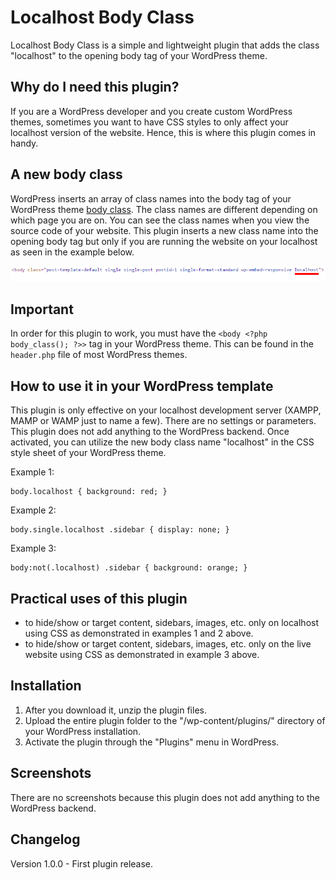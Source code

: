 # Localhost Body Class
Localhost Body Class is a simple and lightweight plugin that adds the class "localhost" to the opening body tag of your WordPress theme.

## Why do I need this plugin?
If you are a WordPress developer and you create custom WordPress themes, sometimes you want to have CSS styles to only affect your localhost version of the website. Hence, this is where this plugin comes in handy. 

## A new body class
WordPress inserts an array of class names into the body tag of your WordPress theme [body class](https://developer.wordpress.org/reference/functions/body_class/). The class names are different depending on which page you are on. You can see the class names when you view the source code of your website. This plugin inserts a new class name into the opening body tag but only if you are running the website on your localhost as seen in the example below.

![Body Class](https://raw.githubusercontent.com/TanManWeb/localhost-body-class/master/body-class.png)

## Important
In order for this plugin to work, you must have the ```<body <?php body_class(); ?>>``` tag in your WordPress theme. This can be found in the ```header.php``` file of most WordPress themes.

## How to use it in your WordPress template
This plugin is only effective on your localhost development server (XAMPP, MAMP or WAMP just to name a few). There are no settings or parameters. This plugin does not add anything to the WordPress backend. Once activated, you can utilize the new body class name "localhost" in the CSS style sheet of your WordPress theme.

Example 1:
```
body.localhost { background: red; }
```

Example 2:
```
body.single.localhost .sidebar { display: none; }
```

Example 3:
```
body:not(.localhost) .sidebar { background: orange; }
```

## Practical uses of this plugin
- to hide/show or target content, sidebars, images, etc. only on localhost using CSS as demonstrated in examples 1 and 2 above.
- to hide/show or target content, sidebars, images, etc. only on the live website using CSS as demonstrated in example 3 above.

## Installation
1. After you download it, unzip the plugin files.
2. Upload the entire plugin folder to the "/wp-content/plugins/" directory of your WordPress installation.
3. Activate the plugin through the "Plugins" menu in WordPress.

## Screenshots
There are no screenshots because this plugin does not add anything to the WordPress backend. 

## Changelog
Version 1.0.0 - First plugin release.


